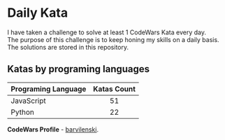 # Daily Kata

I have taken a challenge to solve at least 1 CodeWars Kata every day.  
The purpose of this challenge is to keep honing my skills on a daily basis.  
The solutions are stored in this repository.

## Katas by programing languages

| Programing Language | Katas Count |
| ------------------- | :---------: |
| JavaScript          |          51 |
| Python              |          22 |


**CodeWars Profile** - [barvilenski](https://www.codewars.com/users/vbarv24).
